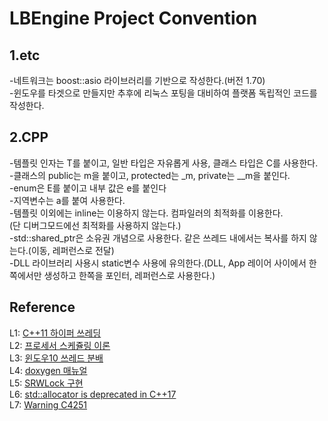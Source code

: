 LBEngine Project Convention
================================

1.etc
-------------------------

-네트워크는 boost::asio 라이브러리를 기반으로 작성한다.(버전 1.70)  
-윈도우를 타겟으로 만들지만 추후에 리눅스 포팅을 대비하여 플랫폼 독립적인 코드를 작성한다.  

2.CPP
-------------------------

-템플릿 인자는 T를 붙이고, 일반 타입은 자유롭게 사용, 클래스 타입은 C를 사용한다.  
-클래스의 public는 m을 붙이고, protected는 _m, private는 __m을 붙인다.  
-enum은 E를 붙이고 내부 값은 e를 붙인다  
-지역변수는 a를 붙여 사용한다.  
-템플릿 이외에는 inline는 이용하지 않는다. 컴파일러의 최적화를 이용한다.  
(단 디버그모드에선 최적화를 사용하지 않는다.)  
-std::shared_ptr은 소유권 개념으로 사용한다. 같은 쓰레드 내에서는 복사를 하지 않는다.(이동, 레퍼런스로 전달)  
-DLL 라이브러리 사용시 static변수 사용에 유의한다.(DLL, App 레이어 사이에서 한쪽에서만 생성하고 한쪽을 포인터, 레퍼런스로 사용한다.)  

Reference
-------------------------

L1: [C++11 하이퍼 쓰레딩](https://eli.thegreenplace.net/2016/c11-threads-affinity-and-hyperthreading)  
L2: [프로세서 스케쥴링 이론](http://colomy.tistory.com/120)  
L3: [윈도우10 쓰레드 분배](http://www.hwbattle.com/bbs/board.php?bo_table=news&wr_id=70307)  
L4: [doxygen 매뉴얼](https://rinovation.tistory.com/77)  
L5: [SRWLock 구현](https://megayuchi.com/2017/06/25/srwlock-%EB%B9%A0%EB%A5%B8-%EC%84%B1%EB%8A%A5%EC%9D%98-%EB%B9%84%EA%B2%B0)  
L6: [std::allocator<void> is deprecated in C++17](https://github.com/boostorg/beast/issues/1272)  
L7: [Warning C4251](https://mgun.tistory.com/508)  